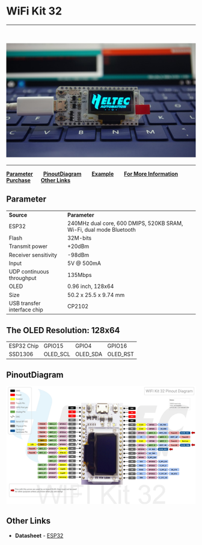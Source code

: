 # WiFi Kit 32
***
&nbsp;


<img src="img/products/Heltec_Display/WiFi_Kit_Series/wifi_kit_32/01.jpg">

* * *

**[Parameter](#Parameter)**&nbsp;&nbsp;&nbsp;&nbsp;&nbsp;&nbsp; **[PinoutDiagram](#PinoutDiagram)**&nbsp;&nbsp;&nbsp;&nbsp;&nbsp;&nbsp; **[Example](https://github.com/HelTecAutomation/Heltec_ESP32)**&nbsp;&nbsp;&nbsp;&nbsp;&nbsp;&nbsp; **[For More Information](http://www.heltec.cn/project/wifi_kit_32/)** &nbsp;&nbsp;&nbsp;&nbsp;&nbsp;&nbsp; **[Purchase](https://item.taobao.com/item.htm?spm=a1z10.1-c.w14866899-17001092433.5.5728fdd9CD1FCQ&id=555572682989)**&nbsp;&nbsp;&nbsp;&nbsp;&nbsp;&nbsp; **[Other Links](#Other-Links)**

 ## Parameter

<table>
   <tr style="font-weight:bold">
      <td>Source</td>
      <td>Parameter</td>
   </tr>
   <tr>
      <td>ESP32</td>
      <td>240MHz dual core, 600 DMIPS, 520KB SRAM, Wi-Fi, dual mode Bluetooth</td>
   </tr>
   <tr>
      <td>Flash</td>
      <td>32M-bits</td>
   </tr>
    <tr>
      <td>Transmit power</td>
      <td>+20dBm</td>
   </tr>	
    <tr>
      <td>Receiver sensitivity</td>
      <td>-98dBm</td>
   </tr>	
   <tr>
      <td>Input</td>
      <td>5V @ 500mA</td>
   </tr>
   <tr>
      <td>UDP continuous throughput</td>
      <td>135Mbps</td>
   </tr>
   <tr>
      <td>OLED</td>
      <td>0.96 inch, 128x64 </td>
   </tr>
   <tr>
      <td>Size</td>
      <td>50.2 x 25.5 x 9.74 mm</td>
   </tr>
   <tr>
      <td>USB transfer interface chip</td>
      <td>CP2102</td>
   </tr>
</table>

## The OLED Resolution: 128x64

<table>
 <tr><td>ESP32 Chip</td><td>GPIO15</td><td>GPIO4</td><td>GPIO16</td></tr>
 <tr><td>SSD1306</td><td>OLED_SCL</td><td>OLED_SDA</td><td>OLED_RST</td></tr>

</table>
 

## PinoutDiagram

<img src="img/products/Heltec_Display/WiFi_Kit_Series/wifi_kit_32/02.png">

## Other Links

-  **Datasheet** - [ESP32](https://www.espressif.com/sites/default/files/documentation/esp32_datasheet_cn.pdf)
